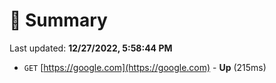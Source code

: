 # 📖 Summary
Last updated: **12/27/2022, 5:58:44 PM**

- `GET` [https://google.com](https://google.com) - **Up** (215ms)
